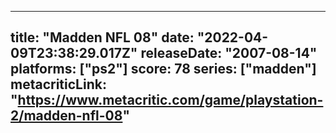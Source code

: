 
---
title: "Madden NFL 08"
date: "2022-04-09T23:38:29.017Z"
releaseDate: "2007-08-14"
platforms: ["ps2"]
score: 78
series: ["madden"]
metacriticLink: "https://www.metacritic.com/game/playstation-2/madden-nfl-08"
---
